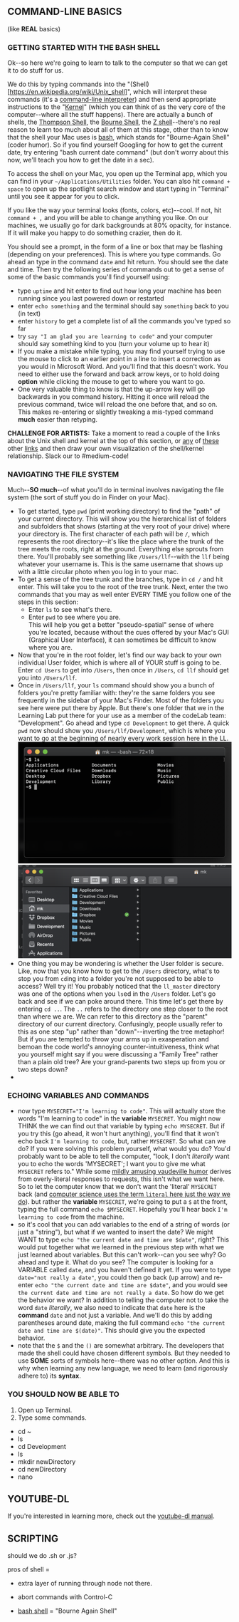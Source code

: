 
## COMMAND-LINE BASICS

(like **REAL** basics)

### GETTING STARTED WITH THE BASH SHELL

Ok--so here we're going to learn to talk to the computer so that we can get it to do stuff for us.  

We do this by typing commands into the "(Shell)[https://en.wikipedia.org/wiki/Unix_shell]", which will interpret these commands (it's a [command-line interpreter](https://en.wikipedia.org/wiki/Command-line_interface)) and then send appropriate instructions to the "[Kernel](https://en.wikipedia.org/wiki/Kernel_(operating_system))" (which you can think of as the very core of the computer--where all the stuff happens). There are actually a bunch of shells, the [Thompson Shell](https://en.wikipedia.org/wiki/Thompson_shell), the [Bourne Shell](https://en.wikipedia.org/wiki/Bourne_shell), the [Z shell](https://en.wikipedia.org/wiki/Z_shell)--there's no real reason to learn too much about all of them at this stage, other than to know that the shell your Mac uses is [bash](https://en.wikipedia.org/wiki/Bash_(Unix_shell)), which stands for "Bourne-Again Shell" (coder humor). So if you find yourself Googling for how to get the current date, try entering "bash current date command" (but don't worry about this now, we'll teach you how to get the date in a sec).

To access the shell on your Mac, you open up the Terminal app, which you can find in your `~/Applications/Utilities` folder. You can also hit `command + space` to open up the spotlight search window and start typing in "Terminal" until you see it appear for you to click.

If you like the way your terminal looks (fonts, colors, etc)--cool. If not, hit `command + ,` and you will be able to change anything you like. On our machines, we usually go for dark backgrounds at 80% opacity, for instance. If it will make you happy to do something crazier, then do it.

You should see a prompt, in the form of a line or box that may be flashing (depending on your preferences). This is where you type commands. Go ahead an type in the command `date` and hit return. You should see the date and time. Then try the following series of commands out to get a sense of some of the basic commands you'll find yourself using:
- type `uptime` and hit enter to find out how long your machine has been running since you last powered down or restarted
- enter `echo something` and the terminal should say `something` back to you (in text)
- enter `history` to get a complete list of all the commands you've typed so far
- try `say "I am glad you are learning to code"` and your computer should say something kind to you (turn your volume up to hear it)
- If you make a mistake while typing, you may find yourself trying to use the mouse to click to an earlier point in a line to insert a correction as you would in Microsoft Word.  And you'll find that this doesn't work. You need to either use the forward and back arrow keys, or to hold doing **option** while clicking the mouse to get to where you want to go.
- One very valuable thing to know is that the up-arrow key will go backwards in you command history. Hitting it once will reload the previous command, twice will reload the one before that, and so on. This makes re-entering or slightly tweaking a mis-typed command **much** easier than retyping.

**CHALLENGE FOR ARTISTS:** Take a moment to read a couple of the links about the Unix shell and kernel at the top of this section, or [any](http://www.ee.surrey.ac.uk/Teaching/Unix/unixintro.html) of [these](http://www.unix.org/what_is_unix.html) other [links](https://en.wikipedia.org/wiki/Unix) and then draw your own visualization of the shell/kernel relationship. Slack our to #medium-code!

### NAVIGATING THE FILE SYSTEM

Much--**SO much**--of what you'll do in terminal involves navigating the file system (the sort of stuff you do in Finder on your Mac).
- To get started, type `pwd` (print working directory) to find the "path" of your current directory. This will show you the hierarchical list of folders and subfolders that shows (starting at the very root of your drive) where your directory is. The first character of each path will be `/`, which represents the root directory--it's like the place where the trunk of the tree meets the roots, right at the ground.  Everything else sprouts from there.  You'll probably see something like `/Users/llf`--with the `llf` being whatever your username is. This is the same username that shows up with a little circular photo when you log in to your mac.  
- To get a sense of the tree trunk and the branches, type in `cd /` and hit enter.  This will take you to the root of the tree trunk. Next, enter the two commands that you may as well enter EVERY TIME you follow one of the steps in this section:
  - Enter `ls` to see what's there.
  - Enter `pwd` to see where you are.  
This will help you get a better "pseudo-spatial" sense of where you're located, because without the cues offered by your Mac's GUI (Graphical User Interface), it can sometimes be difficult to know where you are.
- Now that you're in the root folder, let's find our way back to your own individual User folder, which is where all of YOUR stuff is going to be.  Enter `cd Users` to get into `/Users`, then once in `/Users`,   `cd llf` should get you into `/Users/llf`.
- Once in `/Users/llf`, your `ls` command should show you a bunch of folders you're pretty familiar with: they're the same folders you see frequently in the sidebar of your Mac's Finder. Most of the folders you see here were put there by Apple. But there's one folder that we in the Learning Lab put there for your use as a member of the codeLab team: "Development". Go ahead and type `cd Development` to get there. A quick `pwd` now should show you `/Users/llf/Development`, which is where you want to go at the beginning of nearly every work session here in the LL.
![ls output in User folder](https://raw.githubusercontent.com/mkuzmick/the-art-of-coding/master/scripting/images/userFolder_ls.png)
![User folder seen in Finder](https://raw.githubusercontent.com/mkuzmick/the-art-of-coding/master/scripting/images/gui_userFolder.png)
- One thing you may be wondering is whether the User folder is secure. Like, now that you know how to get to the `/Users` directory, what's to stop you from `cd`ing into a folder you're not supposed to be able to access? Well try it! You probably noticed that the `ll_master` directory was one of the options when you `ls`ed in the `/Users` folder. Let's go back and see if we can poke around there. This time let's get there by entering `cd ..`.  The `..` refers to the directory one step closer to the root than where we are.  We can refer to this directory as the "parent" directory of our current directory. Confusingly, people usually refer to this as one step "up" rather than "down"--inverting the tree metaphor! But if you are tempted to throw your arms up in exasperation and bemoan the code world's annoying counter-intuitiveness, think what you yourself might say if you were discussing a "Family Tree" rather than a plain old tree? Are your grand-parents two steps up from you or two steps down?
-  



### ECHOING VARIABLES AND COMMANDS
- now type `MYSECRET="I'm learning to code"`. This will actually store the words "I'm learning to code" in the **variable** `MYSECRET`.  You might now THINK the we can find out that variable by typing `echo MYSECRET`.  But if you try this (go ahead, it won't hurt anything), you'll find that it won't echo back `I'm learning to code`, but, rather `MYSECRET`. So what can we do? If you were solving this problem yourself, what would you do? You'd probably want to be able to tell the computer, "look, I don't *literally* want you to echo the words 'MYSECRET'; I want you to give me what `MYSECRET` refers to." While some [mildly amusing vaudeville humor](https://www.youtube.com/watch?v=kTcRRaXV-fg) derives from overly-literal responses to requests, this isn't what we want here. So to let the computer know that we don't want the 'literal' `MYSECRET` back (and [computer science uses the term `literal` here just the way we do](https://en.wikipedia.org/wiki/Literal_(computer_programming))). but rather the **variable** `MYSECRET`, we're going to put a `$` at the front, typing the full command `echo $MYSECRET`. Hopefully you'll hear back `I'm learning to code` from the machine.
- so it's cool that you can add variables to the end of a string of words (or just a "string"), but what if we wanted to insert the date? We might WANT to type `echo "the current date and time are $date"`, right?  This would put together what we learned in the previous step with what we just learned about variables. But this can't work--can you see why? Go ahead and type it. What do you see? The computer is looking for a VARIABLE called `date`, and you haven't defined it yet. If you were to type `date="not really a date"`, you could then go back (up arrow) and re-enter `echo "the current date and time are $date"`, and you would see `the current date and time are not really a date`. So how do we get the behavior we want? In addition to telling the computer not to take the word `date` *literally*, we also need to indicate that `date` here is the **command** `date` and not just a variable. And we'll do this by adding parentheses around date, making the full command `echo "the current date and time are $(date)"`. This should give you the expected behavior.
- note that the `$` and the `()` are somewhat arbitrary. The developers that made the shell could have chosen different symbols. But they needed to use **SOME** sorts of symbols here--there was no other option. And this is why when learning any new language, we need to learn (and rigorously adhere to) its **syntax**.  






### YOU SHOULD NOW BE ABLE TO
1. Open up Terminal.
2. Type some commands.
  - cd ~
  - ls
  - cd Development
  - ls
  - mkdir newDirectory
  - cd newDirectory
  - nano


## YOUTUBE-DL

If you're interested in learning more, check out the [youtube-dl manual](https://github.com/rg3/youtube-dl/blob/master/README.md).



## SCRIPTING

should we do .sh or .js?

pros of shell =
- extra layer of running through node not there.



- abort commands with Control-C

- [bash shell](https://en.wikipedia.org/wiki/Bash_(Unix_shell)) = "Bourne Again Shell"
